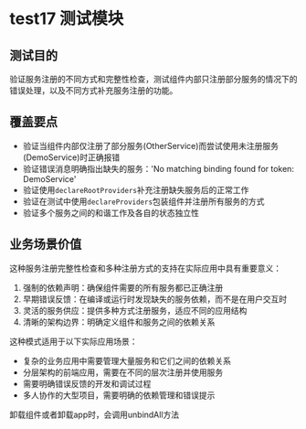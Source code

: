 # test17 测试模块

## 测试目的

验证服务注册的不同方式和完整性检查，测试组件内部只注册部分服务的情况下的错误处理，以及不同方式补充服务注册的功能。

## 覆盖要点

- 验证当组件内部仅注册了部分服务(OtherService)而尝试使用未注册服务(DemoService)时正确报错
- 验证错误消息明确指出缺失的服务：'No matching binding found for token: DemoService'
- 验证使用`declareRootProviders`补充注册缺失服务后的正常工作
- 验证在测试中使用`declareProviders`包装组件并注册所有服务的方式
- 验证多个服务之间的和谐工作及各自的状态独立性

## 业务场景价值

这种服务注册完整性检查和多种注册方式的支持在实际应用中具有重要意义：

1. 强制的依赖声明：确保组件需要的所有服务都已正确注册
2. 早期错误反馈：在编译或运行时发现缺失的服务依赖，而不是在用户交互时
3. 灵活的服务供应：提供多种方式注册服务，适应不同的应用结构
4. 清晰的架构边界：明确定义组件和服务之间的依赖关系

这种模式适用于以下实际应用场景：

- 复杂的业务应用中需要管理大量服务和它们之间的依赖关系
- 分层架构的前端应用，需要在不同的层次注册并使用服务
- 需要明确错误反馈的开发和调试过程
- 多人协作的大型项目，需要明确的依赖管理和错误提示

卸载组件或者卸载app时，会调用unbindAll方法
